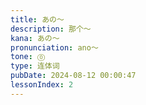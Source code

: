 ```yaml
---
title: あの～
description: 那个～
kana: あの～
pronunciation: ano～
tone: ⓪
type: 连体词
pubDate: 2024-08-12 00:00:47
lessonIndex: 2
---
```

